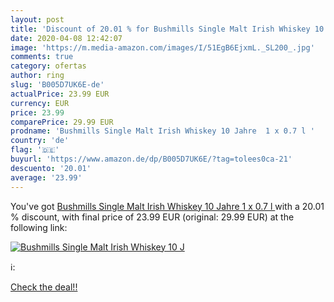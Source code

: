 ```yaml
---
layout: post
title: 'Discount of 20.01 % for Bushmills Single Malt Irish Whiskey 10 J'
date: 2020-04-08 12:42:07
image: 'https://m.media-amazon.com/images/I/51EgB6EjxmL._SL200_.jpg'
comments: true
category: ofertas
author: ring
slug: 'B005D7UK6E-de'
actualPrice: 23.99 EUR
currency: EUR
price: 23.99
comparePrice: 29.99 EUR
prodname: 'Bushmills Single Malt Irish Whiskey 10 Jahre  1 x 0.7 l '
country: 'de'
flag: '🇩🇪'
buyurl: 'https://www.amazon.de/dp/B005D7UK6E/?tag=tolees0ca-21'
descuento: '20.01'
average: '23.99'
---
```


You've got [Bushmills Single Malt Irish Whiskey 10 Jahre  1 x 0.7 l ](https://www.amazon.de/dp/B005D7UK6E/?tag=tolees0ca-21) with a  20.01 % discount, with final price of 23.99 EUR (original: 29.99 EUR) at the following link:

[![Bushmills Single Malt Irish Whiskey 10 J](https://m.media-amazon.com/images/I/51EgB6EjxmL._SL200_.jpg)](https://www.amazon.de/dp/B005D7UK6E/?tag=tolees0ca-21)

ℹ️:


[Check the deal!!](https://www.amazon.de/dp/B005D7UK6E/?tag=tolees0ca-21)
